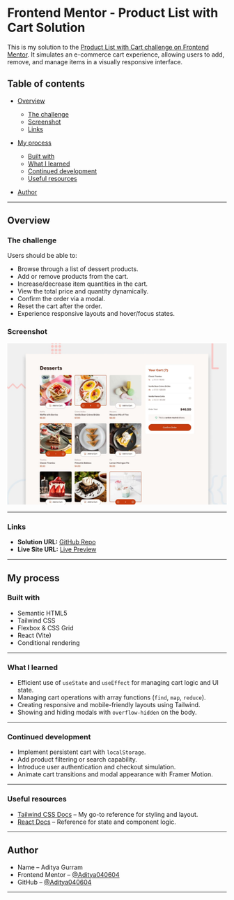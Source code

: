 
# Frontend Mentor - Product List with Cart Solution

This is my solution to the [Product List with Cart challenge on Frontend Mentor](https://www.frontendmentor.io/challenges/product-list-with-cart-5MmqLVAp_d). It simulates an e-commerce cart experience, allowing users to add, remove, and manage items in a visually responsive interface.

## Table of contents

* [Overview](#overview)

  * [The challenge](#the-challenge)
  * [Screenshot](#screenshot)
  * [Links](#links)
* [My process](#my-process)

  * [Built with](#built-with)
  * [What I learned](#what-i-learned)
  * [Continued development](#continued-development)
  * [Useful resources](#useful-resources)
* [Author](#author)

---

## Overview

### The challenge

Users should be able to:

* Browse through a list of dessert products.
* Add or remove products from the cart.
* Increase/decrease item quantities in the cart.
* View the total price and quantity dynamically.
* Confirm the order via a modal.
* Reset the cart after the order.
* Experience responsive layouts and hover/focus states.

### Screenshot

![Screenshot](./preview.jpg)

---

### Links

* **Solution URL:** [GitHub Repo](https://github.com/Aditya040604/Product-list-with-cart)
* **Live Site URL:** [Live Preview](https://product-list-with-cart-pink-two.vercel.app/)

---

## My process

### Built with

* Semantic HTML5
* Tailwind CSS
* Flexbox & CSS Grid
* React (Vite)
* Conditional rendering

---

### What I learned

* Efficient use of `useState` and `useEffect` for managing cart logic and UI state.
* Managing cart operations with array functions (`find`, `map`, `reduce`).
* Creating responsive and mobile-friendly layouts using Tailwind.
* Showing and hiding modals with `overflow-hidden` on the body.

---

### Continued development

* Implement persistent cart with `localStorage`.
* Add product filtering or search capability.
* Introduce user authentication and checkout simulation.
* Animate cart transitions and modal appearance with Framer Motion.

---

### Useful resources

* [Tailwind CSS Docs](https://tailwindcss.com/docs) – My go-to reference for styling and layout.
* [React Docs](https://reactjs.org/docs/) – Reference for state and component logic.

---

## Author

* Name – Aditya Gurram
* Frontend Mentor – [@Aditya040604](https://www.frontendmentor.io/profile/Aditya040604)
* GitHub – [@Aditya040604](https://github.com/Aditya040604)

---
